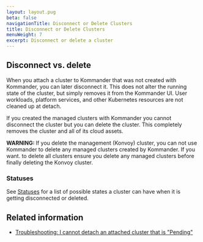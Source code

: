 ```yaml
---
layout: layout.pug
beta: false
navigationTitle: Disconnect or Delete Clusters
title: Disconnect or Delete Clusters
menuWeight: 7
excerpt: Disconnect or delete a cluster
---
```


## Disconnect vs. delete

When you attach a cluster to Kommander that was not created with Kommander, you can later disconnect it. This does not alter the running state of the cluster, but simply removes it from the Kommander UI. User workloads, platform services, and other Kubernetes resources are not cleaned up at detach.

If you created the managed clusters with Kommander you cannot disconnect the cluster but you can delete the cluster. This completely removes the cluster and all of its cloud assets.

<p class="message--warning"><strong>WARNING: </strong>
If you delete the management (Konvoy) cluster, you can not use Kommander to delete any managed clusters created by Kommander. If you want. to delete all clusters ensure you delete any managed clusters before finally deleting the Konvoy cluster.
</p>

### Statuses

See [Statuses](/dkp/kommander/1.4/clusters/#statuses) for a list of possible states a cluster can have when it is getting disconnected or deleted.

## Related information

- [Troubleshooting: I cannot detach an attached cluster that is "Pending"](/dkp/kommander/1.4/troubleshooting/#i-cannot-detach-an-attached-cluster-that-is-pending)
